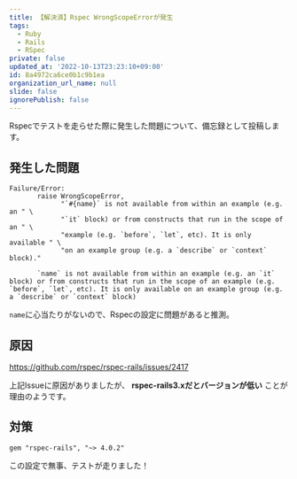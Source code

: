 ```yaml
---
title: 【解決済】Rspec WrongScopeErrorが発生
tags:
  - Ruby
  - Rails
  - RSpec
private: false
updated_at: '2022-10-13T23:23:10+09:00'
id: 8a4972ca6ce0b1c9b1ea
organization_url_name: null
slide: false
ignorePublish: false
---
```

Rspecでテストを走らせた際に発生した問題について、備忘録として投稿します。

## 発生した問題
```ruby:ターミナル 
Failure/Error:
       raise WrongScopeError,
             "`#{name}` is not available from within an example (e.g. an " \
             "`it` block) or from constructs that run in the scope of an " \
             "example (e.g. `before`, `let`, etc). It is only available " \
             "on an example group (e.g. a `describe` or `context` block)."

       `name` is not available from within an example (e.g. an `it` block) or from constructs that run in the scope of an example (e.g. `before`, `let`, etc). It is only available on an example group (e.g. a `describe` or `context` block)

```
`name`に心当たりがないので、Rspecの設定に問題があると推測。

## 原因
https://github.com/rspec/rspec-rails/issues/2417

上記Issueに原因がありましたが、
**rspec-rails3.xだとバージョンが低い**
ことが理由のようです。

## 対策

```ruby:Gemfile
gem "rspec-rails", "~> 4.0.2"
```

この設定で無事、テストが走りました！

